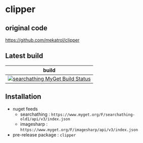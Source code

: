 # clipper

## original code

https://github.com/mekatrol/clipper


## Latest build

| build |
|---|
| [![searchathing MyGet Build Status](https://www.myget.org/BuildSource/Badge/searchathing-old1?identifier=a3da44f0-6a2f-4002-939e-346a66c4bf13)](https://github.com/devel0/clipper) |

## Installation
- nuget feeds
  - searchathing : `https://www.myget.org/F/searchathing-old1/api/v3/index.json`
  - imagesharp : `https://www.myget.org/F/imagesharp/api/v3/index.json`
- pre-release package : `clipper`
